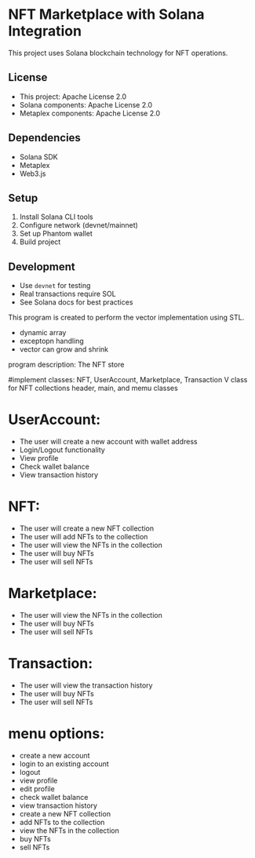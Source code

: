 # NFT Marketplace with Solana Integration

This project uses Solana blockchain technology for NFT operations.

## License
- This project: Apache License 2.0
- Solana components: Apache License 2.0
- Metaplex components: Apache License 2.0

## Dependencies
- Solana SDK
- Metaplex
- Web3.js

## Setup
1. Install Solana CLI tools
2. Configure network (devnet/mainnet)
3. Set up Phantom wallet
4. Build project

## Development
- Use `devnet` for testing
- Real transactions require SOL
- See Solana docs for best practices


This program is created to perform the vector implementation using STL.
- dynamic array
- exceptopn handling
- vector can grow and shrink

program description:
The NFT store

#implement classes:
NFT, UserAccount, Marketplace, Transaction
V class for NFT collections
header, main, and memu classes

# UserAccount:
- The user will create a new account with wallet address
- Login/Logout functionality
- View profile
- Check wallet balance
- View transaction history

# NFT:
- The user will create a new NFT collection
- The user will add NFTs to the collection
- The user will view the NFTs in the collection
- The user will buy NFTs
- The user will sell NFTs

# Marketplace:
- The user will view the NFTs in the collection
- The user will buy NFTs
- The user will sell NFTs

# Transaction:
- The user will view the transaction history
- The user will buy NFTs
- The user will sell NFTs

# menu options:
- create a new account
- login to an existing account
- logout
- view profile
- edit profile
- check wallet balance
- view transaction history
- create a new NFT collection
- add NFTs to the collection
- view the NFTs in the collection
- buy NFTs
- sell NFTs






